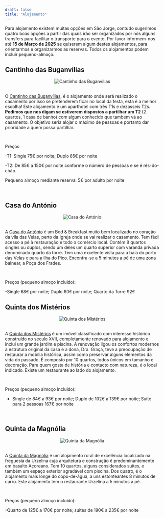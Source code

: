 ```yaml
---
draft: false
title: "Alojamento"
---
```


Para alojamento existem muitas opções em São Jorge, contudo sugerimos quatro boas opções a partir das quais irão ser organizados por nós alguns transfers para facilitar o transporte para o evento. Por favor informem-nos até **15 de Março de 2025** se quiserem algum destes alojamentos, para orientarmos e organizarmos as reservas. Todos os alojamentos podem incluir pequeno-almoço.

## Cantinho das Buganvílias

<div style="text-align: center;">
<img src="https://res.cloudinary.com/dbntshoo1/image/upload/v1724177889/buganvilias_dwokzx.jpg" alt="Cantinho das Buganvilias" style="max-width: 50%; height: auto;">
</div>

<br>


O <a href="https://www.cantinhodasbuganvilias.net/" class="custom-link">Cantinho das Buganvílias</a>, é o alojamento onde será realizado o casamento por isso se pretenderem ficar no local da festa, esta é a melhor escolha! Este alojamento é um aparthotel com três T1s e dezasseis T2s. **Pedimos que nos digam se estiverem dispostos a partilhar um T2** (2 quartos, 1 casa de banho) com algum conhecido que também vá ao casamento. O objetivo seria alojar o máximo de pessoas e portanto dar prioridade a quem possa partilhar.

<br>

Preços: 

-T1: Single 75€ por noite; Duplo 85€ por noite

-T2: De 85€ a 150€ por noite conforme o número de pessoas e se é rés-do-chão.

Pequeno almoço mediante reserva: 5€ por adulto por noite

<br>

## Casa do António

<div style="text-align: center;">
<img src="https://res.cloudinary.com/dbntshoo1/image/upload/v1724270041/casa-do-antonio_vdnr6u.jpg
" alt="Casa do António" style="max-width: 50%; height: auto;">
</div>

<br>

A <a href="https://casadoantonio.com/" class="custom-link">Casa do António</a> é um Bed & Breakfast muito bem localizado no coração da vila das Velas, perto da Igreja onde se vai realizar o casamento. Tem fácil acesso a pé à restauração e todo o comércio local. Contém 8 quartos singles ou duplos, sendo um deles um quarto superior com varanda privada denominado quarto da torre. Tem uma excelente vista para a baía do porto das Velas e para a ilha do Pico. Encontra-se a 5 minutos a pé de uma zona balnear, a Poça dos Frades.

<br>

Preços (pequeno almoço incluido): 

-Single 68€ por noite; Duplo 80€ por noite; Quarto da Torre 92€
<br>

## Quinta dos Mistérios

<div style="text-align: center;">
<img src="https://res.cloudinary.com/dbntshoo1/image/upload/v1724269977/misterios_hkjcte.jpg
" alt="Quinta dos Mistérios" style="max-width: 50%; height: auto;">
</div>

<br>

A <a href="https://quintadosmisterios.pt/" class="custom-link">Quinta dos Mistérios</a> é um imóvel classificado com interesse histórico construído no século XVII, completamente renovado para alojamento e inclui um grande jardim e piscina. A renovação ligou os confortos modernos à estrutura original da casa e a dona, Dra. Graça, teve a preocupação de restaurar a mobília histórica, assim como preservar alguns elementos da vida do passado. É composto por 10 quartos, todos únicos em tamanho e decoração. Para quem gosta de história e contacto com natureza, é o local indicado. Existe um restaurante ao lado do alojamento.

<br>

Preços (pequeno almoço incluido): 

- Single de 84€ a 93€ por noite; Duplo de 102€ a 139€ por noite; Suite para 2 pessoas 167€ por noite
<br>

## Quinta da Magnólia

<div style="text-align: center;">
<img src="https://res.cloudinary.com/dbntshoo1/image/upload/v1724269977/magnolias_azl3lp.jpg
" alt="Quinta da Magnólia" style="max-width: 50%; height: auto;">
</div>

<br>

A <a href="https://www.quintadamagnolia.com/" class="custom-link">Quinta da Magnólia</a> é um alojamento rural de excelência localizado na freguesia da Urzelina cuja arquitetura e construção é predominantemente em basalto Açoreano. Tem 10 quartos, alguns considerados suítes, e também um espaço exterior agradável com piscina. Dos quatro, é o alojamento mais longe do copo-de-água, a uns estonteantes 8 minutos de carro. Este alojamento tem o restaurante Urzelina a 5 minutos a pé.

<br>

Preços (pequeno almoço incluido):

-Quarto de 125€ a 170€ por noite; suites de 190€ a 235€ por noite
<br>